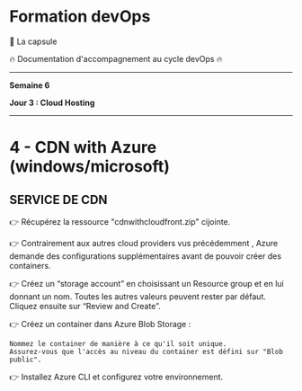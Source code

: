 # Formation devOps

:pill: La capsule

:fire:  Documentation d'accompagnement au cycle devOps :fire:

---


**Semaine 6**

**Jour 3 : Cloud Hosting**

---

# 4 - CDN with Azure (windows/microsoft)

## SERVICE DE CDN

👉 Récupérez la ressource "cdnwithcloudfront.zip" cijointe.

👉 Contrairement aux autres cloud providers vus précédemment , Azure demande des configurations supplémentaires avant de pouvoir créer des containers.

👉 Créez un “storage account” en choisissant un Resource group et en lui donnant un nom. Toutes les autres valeurs peuvent rester par défaut. Cliquez ensuite sur “Review and Create”.

👉 Créez un container dans Azure Blob Storage :

    Nommez le container de manière à ce qu'il soit unique.
    Assurez-vous que l'accès au niveau du container est défini sur "Blob public".

👉 Installez Azure CLI et configurez votre environnement.

